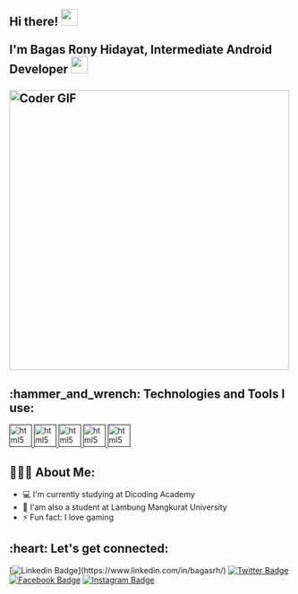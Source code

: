 <h2 align="left">
 <abc>
  <br>Hi there! <img src="https://user-images.githubusercontent.com/42378118/110234147-e3259600-7f4e-11eb-95be-0c4047144dea.gif" width="30"><br>
  <br> I'm Bagas Rony Hidayat, Intermediate Android Developer <img src="https://www.vectorlogo.zone/logos/android/android-tile.svg" width="30">
  <br>
  <br>
    <img src="https://c.tenor.com/2uyENRmiUt0AAAAC/coding.gif" alt="Coder GIF" width="500">
 </abc>
</h2> 
<h2 align="left">:hammer_and_wrench: Technologies and Tools I use:</h2>
<p align="left">
    <a href="" target="_blank"> <img src="https://uxwing.com/wp-content/themes/uxwing/download/10-brands-and-social-media/dart-programming-language.svg" alt="html5" width="40" height="40"/> </a>
  <a href="" target="_blank"> <img src="https://cdn.worldvectorlogo.com/logos/flutter.svg" alt="html5" width="40" height="40"/> </a>
  <a href="" target="_blank"> <img src="https://symbols.getvecta.com/stencil_82/56_gradle-icon.ca9d609aeb.svg" alt="html5" width="40" height="40"/> </a>
  <a href="" target="_blank"> <img src="https://upload.wikimedia.org/wikipedia/commons/9/95/Android_Studio_Icon_3.6.svg" alt="html5" width="40" height="40"/> </a>
  <a href="" target="_blank"> <img src="https://cdn.worldvectorlogo.com/logos/firebase-1.svg" alt="html5" width="40" height="40"/> </a>
    </p>

<h2 align="left">👨🏻‍💻 About Me:</h2>

- :computer: I'm currently studying at Dicoding Academy
- :school: I'am also a student at Lambung Mangkurat University
- :zap: Fun fact: I love gaming<br>

<h2 align="left">:heart: Let's get connected:</h2>

[![Linkedin Badge](https://img.shields.io/twitter/url?color=blue&label=ronyzs_&logo=twitter&style=for-the-badge&url=https%3A%2F%2Ftwitter.com%2Fronyzs_)](https://www.linkedin.com/in/bagasrh/) 
[![Twitter Badge](https://img.shields.io/twitter/url?label=Bagas%20Rony%20Hidayat&logo=Linkedin&style=for-the-badge&url=https%3A%2F%2Fwww.linkedin.com%2Fin%2Fbagas-rony-hidayat-179254231%2F)](https://twitter.com/ronyzs_) 
[![Facebook Badge](https://img.shields.io/twitter/url?label=Bagas%20Rony%20Hidayat&logo=facebook&style=for-the-badge&url=https%3A%2F%2Fwww.facebook.com%2Fbagasronyhidayat)](https://www.facebook.com/bagasronyhidayat) 
[![Instagram Badge](https://img.shields.io/twitter/url?label=ronyzs_&logo=instagram&style=for-the-badge&url=https%3A%2F%2Fwww.facebook.com%2Fbagasronyhidayat)](https://www.instagram.com/ronyzs_/)
